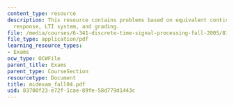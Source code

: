 ```yaml
---
content_type: resource
description: This resource contains problems based on equivalent continuous-time frequency
  response, LTI system, and grading.
file: /media/courses/6-341-discrete-time-signal-processing-fall-2005/83700f23e72f1cae89fe58d779d1443c_midexam_fall04.pdf
file_type: application/pdf
learning_resource_types:
- Exams
ocw_type: OCWFile
parent_title: Exams
parent_type: CourseSection
resourcetype: Document
title: midexam_fall04.pdf
uid: 83700f23-e72f-1cae-89fe-58d779d1443c
---
```

